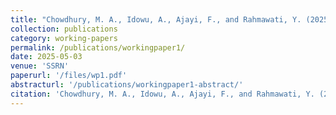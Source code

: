 ```yaml
---
title: "Chowdhury, M. A., Idowu, A., Ajayi, F., and Rahmawati, Y. (2025). Economic Complexity and Its Role in Shaping Renewable Energy Consumption Patterns in Selected South Asian Countries. <i>WorkingPaper</i> 1-20."
collection: publications
category: working-papers
permalink: /publications/workingpaper1/
date: 2025-05-03
venue: 'SSRN'
paperurl: '/files/wp1.pdf'
abstracturl: '/publications/workingpaper1-abstract/'
citation: 'Chowdhury, M. A., Idowu, A., Ajayi, F., and Rahmawati, Y. (2025). Economic Complexity and Its Role in Shaping Renewable Energy Consumption Patterns in Selected South Asian Countries. <i>WorkingPaper</i> 1-20.'
---
```




